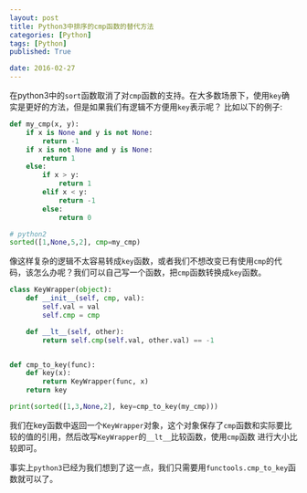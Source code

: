 ```yaml
---
layout: post
title: Python3中排序的cmp函数的替代方法
categories: [Python]
tags: [Python]
published: True

date: 2016-02-27
---
```


在python3中的`sort`函数取消了对`cmp`函数的支持。在大多数场景下，使用`key`确实是更好的方法，但是如果我们有逻辑不方便用`key`表示呢？
比如以下的例子:

```python
def my_cmp(x, y):
    if x is None and y is not None:
        return -1
    if x is not None and y is None:
        return 1
    else:
        if x > y:
            return 1
        elif x < y:
            return -1
        else:
            return 0

# python2
sorted([1,None,5,2], cmp=my_cmp)
```

像这样复杂的逻辑不太容易转成`key`函数，或者我们不想改变已有使用`cmp`的代码，该怎么办呢？我们可以自己写一个函数，把`cmp`函数转换成`key`函数。

```python
class KeyWrapper(object):
    def __init__(self, cmp, val):
        self.val = val
        self.cmp = cmp

    def __lt__(self, other):
        return self.cmp(self.val, other.val) == -1


def cmp_to_key(func):
    def key(x):
        return KeyWrapper(func, x)
    return key

print(sorted([1,3,None,2], key=cmp_to_key(my_cmp)))
```

我们在key函数中返回一个`KeyWrapper`对象，这个对象保存了`cmp`函数和实际要比较的值的引用，然后改写`KeyWrapper`的`__lt__`比较函数，使用`cmp`函数
进行大小比较即可。

事实上`python3`已经为我们想到了这一点，我们只需要用`functools.cmp_to_key`函数就可以了。

